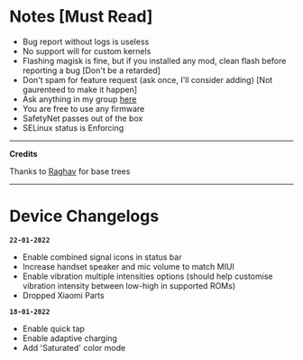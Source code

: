 
# Notes [Must Read]

 - Bug report without logs is useless
 - No support will for custom kernels
 - Flashing  magisk is fine, but if you installed any mod, clean flash before reporting a bug [Don't be a retarded]
 - Don't spam for feature request (ask once, I'll consider adding) [Not gaurenteed to make it happen]
 - Ask anything in my group [here](https://t.me/chandeler_s_chat) 
 - You are free to use any firmware
 - SafetyNet passes out of the box
 - SELinux status is Enforcing
  
---

**Credits**

Thanks to [Raghav](https://github.com/raghavt20) for base trees
 
 ---
 
# Device Changelogs

**`22-01-2022`**
 - Enable combined signal icons in status bar
 - Increase handset speaker and mic volume to match MIUI
 - Enable vibration multiple intensities options (should help customise vibration intensity between low-high in supported ROMs)
 - Dropped Xiaomi Parts

**`18-01-2022`**
 - Enable quick tap
 - Enable adaptive charging 
 - Add 'Saturated' color mode

